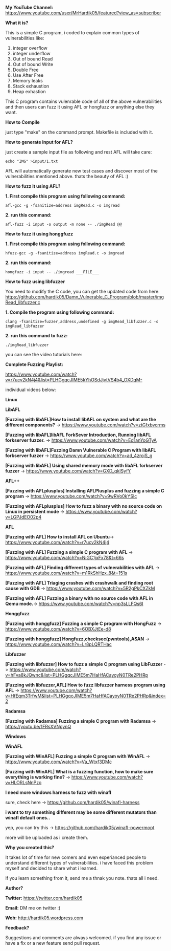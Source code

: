 **My YouTube Channel:** https://www.youtube.com/user/MrHardik05/featured?view_as=subscriber

**What it is?**

This is a simple C program, i coded to explain common types of vulnerabilities like:
1. integer overflow
2. integer underflow
3. Out of bound Read
4. Out of bound Write
5. Double Free
6. Use After Free
7. Memory leaks
8. Stack exhaustion
9. Heap exhastion

This C program contains vulenrable code of all of the above vulnerabilities and then users can fuzz it using AFL or hongfuzz or anything else they want. 

**How to Compile**

just type "make" on the command prompt. Makefile is included with it.

**How to generate input for AFL?**

just create a sample input file as following and rest AFL will take care:

`echo "IMG" >input/1.txt`

AFL will automatically generate new test cases and discover most of the vulnerabilities mentioned above. thats the beauty of AFL :)

**How to fuzz it using AFL?**

**1. First compile this program using following command:**

`afl-gcc -g -fsanitize=address imgRead.c -o imgread`

**2. run this command:** 

`afl-fuzz -i input -o output -m none -- ./imgRead @@`

**How to fuzz it using honggfuzz**

**1. First compile this program using following command:**

`hfuzz-gcc -g -fsanitize=address imgRead.c -o imgread`

**2. run this command:** 

`hongfuzz -i input -- ./imgread ___FILE___`

 **How to fuzz using libfuzzer**
 
You need to modify the C code, you can get the updated code from here: https://github.com/hardik05/Damn_Vulnerable_C_Program/blob/master/imgRead_libfuzzer.c

**1. Compile the program using following command:**

`clang -fsanitize=fuzzer,address,undefined -g imgRead_libfuzzer.c -o imgRead_libfuzzer`

**2. run this command to fuzz:**

`./imgRead_libfuzzer`


you can see the video tutorials here:

**Complete Fuzzing Playlist:**

https://www.youtube.com/watch?v=r7ucv2kN4j4&list=PLHGgqcJIME5kYhOSdJjvtVS4b4_OXDqM-

individual videos below:

**Linux**

**LibAFL**

**[Fuzzing with libAFL]How to install libAFL on system and what are the different components?** -> https://www.youtube.com/watch?v=ztGfxbvcrms

**[Fuzzing with libAFL]libAFL ForkSever Introduction, Running libAFL forkserver fuzzer.** -> https://www.youtube.com/watch?v=Ed1anYoGTyA

**[Fuzzing with libAFL]Fuzzing Damn Vulnerable C Program with libAFL forkserver fuzzer** -> https://www.youtube.com/watch?v=ad_4zroiS_g

**[Fuzzing with libAFL] Using shared memory mode with libAFL forkserver fuzzer** -> https://www.youtube.com/watch?v=GXD_qkISyfY


**AFL++**

**[Fuzzing with AFLplusplus] Installing AFLPlusplus and fuzzing a simple C program** -> https://www.youtube.com/watch?v=9wRVo0kYSlc

**[Fuzzing with AFLplusplus] How to fuzz a binary with no source code on Linux in persistent mode** -> https://www.youtube.com/watch?v=LGPJdEO02p4

**AFL**

**[Fuzzing with AFL] How to install AFL on Ubuntu**-> https://www.youtube.com/watch?v=r7ucv2kN4j4

**[Fuzzing with AFL] Fuzzing a simple C program with AFL** -> https://www.youtube.com/watch?v=NiGC1jxFx78&t=66s

**[Fuzzing with AFL] Finding different types of vulnerabilities with AFL** -> https://www.youtube.com/watch?v=m1RkShHzx_8&t=151s

**[Fuzzing with AFL] Triaging crashes with crashwalk and finding root cause with GDB** -> https://www.youtube.com/watch?v=5R2gPkCXZkM

**[Fuzzing with AFL] Fuzzing a binary with no source code with AFL in Qemu mode.**-> https://www.youtube.com/watch?v=np3sLLFQs6I

**Honggfuzz**

**[Fuzzing with honggfuzz] Fuzzing a simple C program with HongFuzz** -> https://www.youtube.com/watch?v=6OBXJtEe-d8

**[Fuzzing with honggfuzz] Hongfuzz,checksec(pwntools),ASAN** -> https://www.youtube.com/watch?v=Lr8pLQRTHac 

**Libfuzzer**

**[Fuzzing with libfuzzer] How to fuzz a simple C program using LibFuzzer** -> https://www.youtube.com/watch?v=hFva8kJQwnc&list=PLHGgqcJIME5m7HaHfACayoyN0TRe2PHRp

**[Fuzzing with libfuzzer,AFL] How to fuzz libfuzzer harness program using AFL** -> https://www.youtube.com/watch?v=HfEqm3TrfwM&list=PLHGgqcJIME5m7HaHfACayoyN0TRe2PHRp&index=2

**Radamsa**

**[Fuzzing with Radamsa] Fuzzing a simple C program with Radamsa** -> https://youtu.be/1FRsXVNpynQ

**Windows**

**WinAFL**

**[Fuzzing with WinAFL] Fuzzing a simple C program with WinAFL** -> https://www.youtube.com/watch?v=Va_Wtxf3DMc

**[Fuzzing with WinAFL] What is a fuzzing function, how to make sure everything is working fine?** -> https://www.youtube.com/watch?v=HLORLsNnPzo

**I need more windows harness to fuzz with winafl**

sure, check here -> https://github.com/hardik05/winafl-harness

**i want to try something different may be some different mutators than winafl default ones..**

yep, you can try this -> https://github.com/hardik05/winafl-powermopt

more will be uploaded as i create them.


**Why you created this?**

It takes lot of time for new comers and even experianced people to understand different types of vulnerabilities. i have faced this problem myself and decided to share what i learned.

If you learn something from it, send me a thnak you note. thats all i need.

**Author?**

**Twitter:** https://twitter.com/hardik05 

**Email:** DM me on twitter :)

**Web:** http://hardik05.wordpress.com

**Feedback?**

Suggestions and comments are always welcomed. if you find any issue or have a fix or a new feature send pull request.

